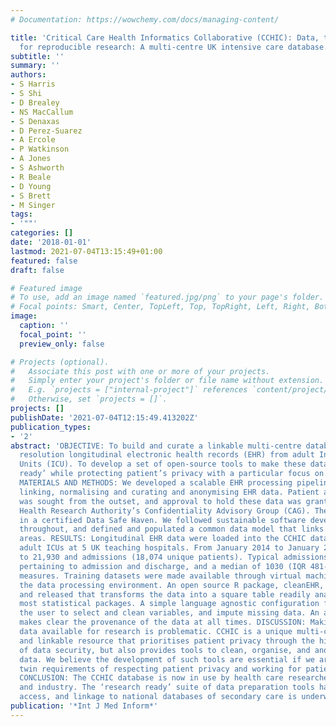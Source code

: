 ```yaml
---
# Documentation: https://wowchemy.com/docs/managing-content/

title: 'Critical Care Health Informatics Collaborative (CCHIC): Data, tools and methods
  for reproducible research: A multi-centre UK intensive care database.'
subtitle: ''
summary: ''
authors:
- S Harris
- S Shi
- D Brealey
- NS MacCallum
- S Denaxas
- D Perez-Suarez
- A Ercole
- P Watkinson
- A Jones
- S Ashworth
- R Beale
- D Young
- S Brett
- M Singer
tags:
- '""'
categories: []
date: '2018-01-01'
lastmod: 2021-07-04T13:15:49+01:00
featured: false
draft: false

# Featured image
# To use, add an image named `featured.jpg/png` to your page's folder.
# Focal points: Smart, Center, TopLeft, Top, TopRight, Left, Right, BottomLeft, Bottom, BottomRight.
image:
  caption: ''
  focal_point: ''
  preview_only: false

# Projects (optional).
#   Associate this post with one or more of your projects.
#   Simply enter your project's folder or file name without extension.
#   E.g. `projects = ["internal-project"]` references `content/project/deep-learning/index.md`.
#   Otherwise, set `projects = []`.
projects: []
publishDate: '2021-07-04T12:15:49.413202Z'
publication_types:
- '2'
abstract: 'OBJECTIVE: To build and curate a linkable multi-centre database of high
  resolution longitudinal electronic health records (EHR) from adult Intensive Care
  Units (ICU). To develop a set of open-source tools to make these data ‘research
  ready’ while protecting patient’s privacy with a particular focus on anonymisation.
  MATERIALS AND METHODS: We developed a scalable EHR processing pipeline for extracting,
  linking, normalising and curating and anonymising EHR data. Patient and public involvement
  was sought from the outset, and approval to hold these data was granted by the NHS
  Health Research Authority’s Confidentiality Advisory Group (CAG). The data are held
  in a certified Data Safe Haven. We followed sustainable software development principles
  throughout, and defined and populated a common data model that links to other clinical
  areas. RESULTS: Longitudinal EHR data were loaded into the CCHIC database from eleven
  adult ICUs at 5 UK teaching hospitals. From January 2014 to January 2017, this amounted
  to 21,930 and admissions (18,074 unique patients). Typical admissions have 70 data-items
  pertaining to admission and discharge, and a median of 1030 (IQR 481-2335) time-varying
  measures. Training datasets were made available through virtual machine images emulating
  the data processing environment. An open source R package, cleanEHR, was developed
  and released that transforms the data into a square table readily analysable by
  most statistical packages. A simple language agnostic configuration file will allow
  the user to select and clean variables, and impute missing data. An audit trail
  makes clear the provenance of the data at all times. DISCUSSION: Making health care
  data available for research is problematic. CCHIC is a unique multi-centre longitudinal
  and linkable resource that prioritises patient privacy through the highest standards
  of data security, but also provides tools to clean, organise, and anonymise the
  data. We believe the development of such tools are essential if we are to meet the
  twin requirements of respecting patient privacy and working for patient benefit.
  CONCLUSION: The CCHIC database is now in use by health care researchers from academia
  and industry. The ‘research ready’ suite of data preparation tools have facilitated
  access, and linkage to national databases of secondary care is underway.'
publication: '*Int J Med Inform*'
---
```

